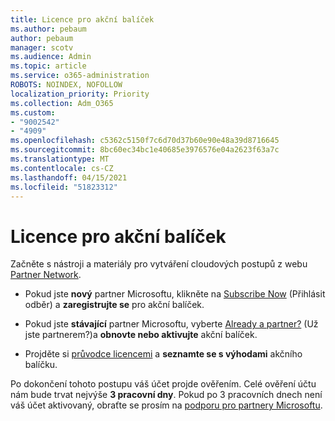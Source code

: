 ```yaml
---
title: Licence pro akční balíček
ms.author: pebaum
author: pebaum
manager: scotv
ms.audience: Admin
ms.topic: article
ms.service: o365-administration
ROBOTS: NOINDEX, NOFOLLOW
localization_priority: Priority
ms.collection: Adm_O365
ms.custom:
- "9002542"
- "4909"
ms.openlocfilehash: c5362c5150f7c6d70d37b60e90e48a39d8716645
ms.sourcegitcommit: 8bc60ec34bc1e40685e3976576e04a2623f63a7c
ms.translationtype: MT
ms.contentlocale: cs-CZ
ms.lasthandoff: 04/15/2021
ms.locfileid: "51823312"
---
```

# <a name="action-pack-licenses"></a>Licence pro akční balíček

Začněte s nástroji a materiály pro vytváření cloudových postupů z webu [Partner Network](https://aka.ms/MPNActionPack).

- Pokud jste **nový** partner Microsoftu, klikněte na [Subscribe Now](https://aka.ms/MPNActionPackNew) (Přihlásit odběr) a **zaregistrujte se** pro akční balíček.

- Pokud jste **stávající** partner Microsoftu, vyberte [Already a partner?](https://aka.ms/MPNActionPackExisting) (Už jste partnerem?)a **obnovte nebo aktivujte** akční balíček. 

- Projděte si [průvodce licencemi](https://aka.ms/MPNActionPackGuide) a **seznamte se s výhodami** akčního balíčku. 

Po dokončení tohoto postupu váš účet projde ověřením. Celé ověření účtu nám bude trvat nejvýše **3 pracovní dny**. Pokud po 3 pracovních dnech není váš účet aktivovaný, obraťte se prosím na [podporu pro partnery Microsoftu](https://aka.ms/MPNActionPackSupport). 
